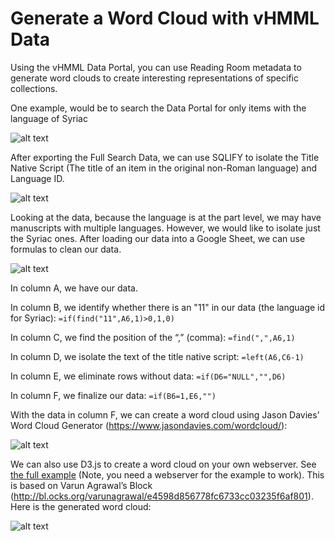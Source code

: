 # Generate a Word Cloud with vHMML Data

Using the vHMML Data Portal, you can use Reading Room metadata to generate word clouds to create interesting representations of specific collections.

One example, would be to search the Data Portal for only items with the language of Syriac

![alt text](https://github.com/vHMML/vhmml-dp-word-cloud/blob/master/img/wc_language_1.PNG "filter language")

After exporting the Full Search Data, we can use SQLIFY to isolate the Title Native Script (The title of an item in the original non-Roman language) and Language ID. 

![alt text](https://github.com/vHMML/vhmml-dp-word-cloud/blob/master/img/wc_sqyilfy_2.PNG "SQLIFY")

Looking at the data, because the language is at the part level, we may have manuscripts with multiple languages. However, we would like to isolate just the Syriac ones. After loading our data into a Google Sheet, we can use formulas to clean our data. 

![alt text](https://github.com/vHMML/vhmml-dp-word-cloud/blob/master/img/wc_gs_3.PNG "Google Sheet")

In column A, we have our data. 

In column B, we identify whether there is an "11" in our data (the language id for Syriac): ```=if(find("11",A6,1)>0,1,0)```

In column C, we find the position of the “,” (comma): ```=find(",",A6,1)```

In column D, we isolate the text of the title native script: ```=left(A6,C6-1)```

In column E, we eliminate rows without data: ```=if(D6="NULL","",D6)```

In column F, we finalize our data: ```=if(B6=1,E6,"")```

With the data in column F, we can create a word cloud using Jason Davies’ Word Cloud Generator (https://www.jasondavies.com/wordcloud/):

![alt text](https://github.com/vHMML/vhmml-dp-word-cloud/blob/master/img/wc_jd_wcg_5.PNG "Word Cloud Generator")

We can also use D3.js to create a word cloud on your own webserver. See [the full example](https://github.com/vHMML/vhmml-dp-word-cloud/tree/master/example) (Note, you need a webserver for the example to work). This is based on Varun Agrawal’s Block (http://bl.ocks.org/varunagrawal/e4598d856778fc6733cc03235f6af801). Here is the generated word cloud:

![alt text](https://github.com/vHMML/vhmml-dp-word-cloud/blob/master/img/wordcloud_syriac_localhost.PNG "D3.js Word Cloud")

